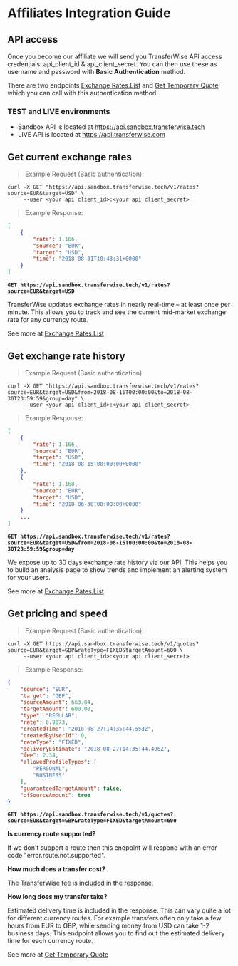 # Affiliates Integration Guide

## API access

Once you become our affiliate we will send you TransferWise API access credentials: api_client_id & api_client_secret. 
You can then use these as username and password with **Basic Authentication** method.

There are two endpoints [Exchange Rates.List](#exchange-rates-list) and [Get Temporary Quote](#quotes-get-temporary-quote) which you can call with this authentication method.

### TEST and LIVE environments

* Sandbox API is located at https://api.sandbox.transferwise.tech
* LIVE API is located at https://api.transferwise.com

## Get current exchange rates

> Example Request (Basic authentication):

```shell
curl -X GET "https://api.sandbox.transferwise.tech/v1/rates?source=EUR&target=USD" \
     --user <your api client_id>:<your api client_secret> 
```

> Example Response:

```json
[
    {
        "rate": 1.166,
        "source": "EUR",
        "target": "USD",
        "time": "2018-08-31T10:43:31+0000"
    }
]
```

**`GET https://api.sandbox.transferwise.tech/v1/rates?source=EUR&target=USD`**

TransferWise updates exchange rates in nearly real-time – at least once per minute. 
This allows you to track and see the current mid-market exchange rate for any currency route. 

See more at [Exchange Rates.List](#exchange-rates-list) 

## Get exchange rate history

> Example Request (Basic authentication):

```shell
curl -X GET "https://api.sandbox.transferwise.tech/v1/rates?source=EUR&target=USD&from=2018-08-15T00:00:00&to=2018-08-30T23:59:59&group=day" \
     --user <your api client_id>:<your api client_secret> 
```

> Example Response:

```json
[
    {
        "rate": 1.166,
        "source": "EUR",
        "target": "USD",
        "time": "2018-08-15T00:00:00+0000"
    },
    {
        "rate": 1.168,
        "source": "EUR",
        "target": "USD",
        "time": "2018-06-30T00:00:00+0000"
    }
    ...
]
```

**`GET https://api.sandbox.transferwise.tech/v1/rates?source=EUR&target=USD&from=2018-08-15T00:00:00&to=2018-08-30T23:59:59&group=day`**

We expose up to 30 days exchange rate history via our API. This helps you to build an analysis page to show trends and implement an alerting system for your users.

See more at [Exchange Rates.List](#exchange-rates-list) 

## Get pricing and speed

> Example Request (Basic authentication):

```shell
curl -X GET https://api.sandbox.transferwise.tech/v1/quotes?source=EUR&target=GBP&rateType=FIXED&targetAmount=600 \
     --user <your api client_id>:<your api client_secret> 
```

> Example Response:

```json
{
    "source": "EUR",
    "target": "GBP",
    "sourceAmount": 663.84,
    "targetAmount": 600.00,
    "type": "REGULAR",
    "rate": 0.9073,
    "createdTime": "2018-08-27T14:35:44.553Z",
    "createdByUserId": 0,
    "rateType": "FIXED",
    "deliveryEstimate": "2018-08-27T14:35:44.496Z",
    "fee": 2.34,
    "allowedProfileTypes": [
        "PERSONAL",
        "BUSINESS"
    ],
    "guaranteedTargetAmount": false,
    "ofSourceAmount": true
}
```

**`GET https://api.sandbox.transferwise.tech/v1/quotes?source=EUR&target=GBP&rateType=FIXED&targetAmount=600`**

**Is currency route supported?**

If we don't support a route then this endpoint will respond with an error code "error.route.not.supported".

**How much does a transfer cost?**

The TransferWise fee is included in the response. 

**How long does my transfer take?**

Estimated delivery time is included in the response. 
This can vary quite a lot for different currency routes. For example transfers often only take a few hours from EUR to GBP, while sending money from USD can take 1-2 business days. 
This endpoint allows you to find out the estimated delivery time for each currency route.

See more at [Get Temporary Quote](#quotes-get-temporary-quote)
